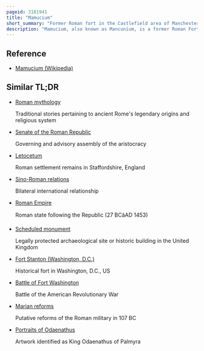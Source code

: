 ```yaml
---
pageid: 3181941
title: "Mamucium"
short_summary: "Former Roman fort in the Castlefield area of Manchester in North West England"
description: "Mamucium, also known as Mancunium, is a former Roman Fort in the Castlefield Area of Manchester in North West England. The Castrum, which was founded C. Ad79 within the roman Province of Roman Britain was garrisoned by a Cohort of romanauxiliary near two major Roman Roads passing through the Area. Several sizeable civilian Settlements containing Soldiers' Families, Merchants and Industry developed outside the Fort. The Area is a protected scheduled Ancient Monument."
---
```


## Reference

- [Mamucium (Wikipedia)](https://en.wikipedia.org/?curid=3181941)

## Similar TL;DR

- [Roman mythology](/tldr/en/roman-mythology)

  Traditional stories pertaining to ancient Rome's legendary origins and religious system

- [Senate of the Roman Republic](/tldr/en/senate-of-the-roman-republic)

  Governing and advisory assembly of the aristocracy

- [Letocetum](/tldr/en/letocetum)

  Roman settlement remains in Staffordshire, England

- [Sino-Roman relations](/tldr/en/sino-roman-relations)

  Bilateral international relationship

- [Roman Empire](/tldr/en/roman-empire)

  Roman state following the Republic (27 BCâAD 1453)

- [Scheduled monument](/tldr/en/scheduled-monument)

  Legally protected archaeological site or historic building in the United Kingdom

- [Fort Stanton (Washington, D.C.)](/tldr/en/fort-stanton-washington-dc)

  Historical fort in Washington, D.C., US

- [Battle of Fort Washington](/tldr/en/battle-of-fort-washington)

  Battle of the American Revolutionary War

- [Marian reforms](/tldr/en/marian-reforms)

  Putative reforms of the Roman military in 107 BC

- [Portraits of Odaenathus](/tldr/en/portraits-of-odaenathus)

  Artwork identified as King Odaenathus of Palmyra
